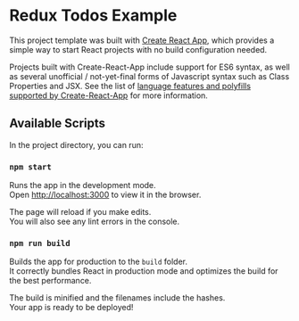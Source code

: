 # Redux Todos Example

This project template was built with [Create React App](https://github.com/facebookincubator/create-react-app), which provides a simple way to start React projects with no build configuration needed.

Projects built with Create-React-App include support for ES6 syntax, as well as several unofficial / not-yet-final forms of Javascript syntax such as Class Properties and JSX.  See the list of [language features and polyfills supported by Create-React-App](https://github.com/facebookincubator/create-react-app/blob/master/packages/react-scripts/template/README.md#supported-language-features-and-polyfills) for more information.

## Available Scripts

In the project directory, you can run:

### `npm start`

Runs the app in the development mode.<br>
Open [http://localhost:3000](http://localhost:3000) to view it in the browser.

The page will reload if you make edits.<br>
You will also see any lint errors in the console.

### `npm run build`

Builds the app for production to the `build` folder.<br>
It correctly bundles React in production mode and optimizes the build for the best performance.

The build is minified and the filenames include the hashes.<br>
Your app is ready to be deployed!

